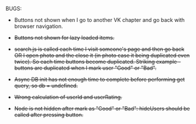 BUGS:

* Buttons not shown when I go to another VK chapter and go back with browser navigation.

* ~~Buttons not shown for lazy loaded items.~~  
* ~~search.js is called each time I visit someone's page and then go back OR I open photo and the close it (in photo case it being duplicated even twice). So each time buttons become duplicated. Striking example - buttons are duplicated when I mark user "Good" or "Bad".~~  
* ~~Async DB init has not enough time to complete before performing get query, so db = undefined.~~  
* ~~Wrong calculation of userId and userRating.~~  
* ~~Node is not hidden after mark as "Good" or "Bad": hideUsers should be called after pressing button.~~